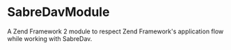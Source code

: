 # SabreDavModule
A Zend Framework 2 module to respect Zend Framework's application flow while working with SabreDav.
